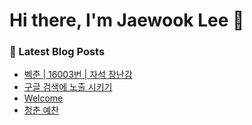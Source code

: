<!-- ./REAME.md -->
# Hi there, I'm Jaewook Lee  👋 
### 📕 Latest Blog Posts
<!-- BLOG-POST-LIST:START -->
- [벡준 | 16003번 | 자석 장난감](https://lee-jaewook.github.io/2022/03/07/bjoon_16003.html)
- [구글 검색에 노출 시키기](https://lee-jaewook.github.io/2022/03/04/googleSearch.html)
- [Welcome](https://lee-jaewook.github.io/2018/07/01/welcome.html)
- [청춘 예찬](https://lee-jaewook.github.io/2018/06/01/header-image.html)
<!-- BLOG-POST-LIST:END -->
